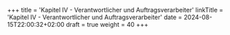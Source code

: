 +++
title = 'Kapitel IV - Verantwortlicher und Auftragsverarbeiter'
linkTitle = 'Kapitel IV - Verantwortlicher und Auftragsverarbeiter'
date = 2024-08-15T22:00:32+02:00
draft = true
weight = 40
+++
